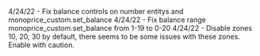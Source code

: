 4/24/22 - Fix balance controls on number entitys and monoprice_custom.set_balance
4/24/22 - Fix balance range monoprice_custom.set_balance from 1-19 to 0-20
4/24/22 - Disable zones 10, 20, 30 by default, there seems to be some issues with these zones. Enable with caution.